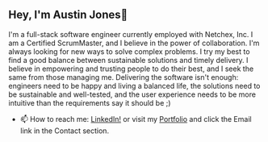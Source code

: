 ## Hey, I'm Austin Jones👋

I'm a full-stack software engineer currently employed with Netchex, Inc. I am a Certified ScrumMaster, and I believe in the power of collaboration. I'm always looking for new ways to solve complex problems. I try my best to find a good balance between sustainable solutions and timely delivery. I believe in empowering and trusting people to do their best, and I seek the same from those managing me. Delivering the software isn't enough: engineers need to be happy and living a balanced life, the solutions need to be sustainable and well-tested, and the user experience needs to be more intuitive than the requirements say it should be ;)

- 📫 How to reach me: [LinkedIn!](https://www.linkedin.com/in/austinhjones3) or visit my [Portfolio](https://austinjones.io) and click the Email link in the Contact section.


